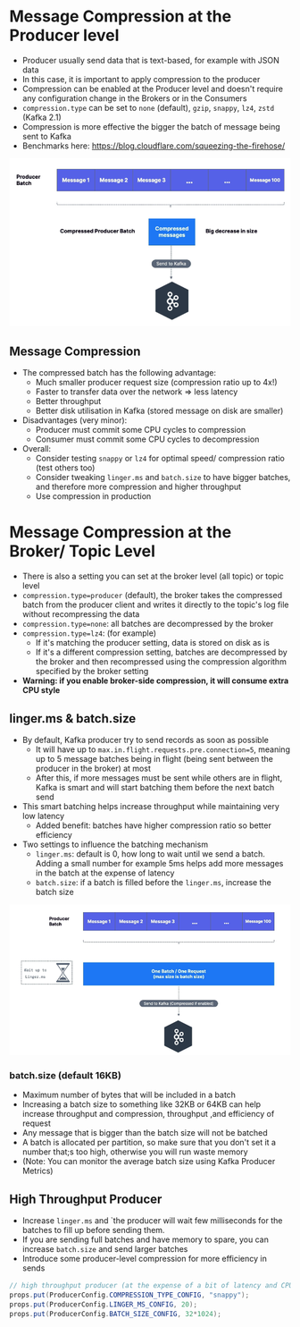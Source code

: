 # Message Compression at the Producer level

- Producer usually send data that is text-based, for example with JSON data
- In this case, it is important to apply compression to the producer
- Compression can be enabled at the Producer level and doesn't require any configuration change in the Brokers or in the
  Consumers
- `compression.type` can be set to `none` (default), `gzip`, `snappy`, `lz4`, `zstd` (Kafka 2.1)
- Compression is more effective the bigger the batch of message being sent to Kafka
- Benchmarks here: https://blog.cloudflare.com/squeezing-the-firehose/

![Compression.png](..%2Fimg%2FCompression.png)

## Message Compression

- The compressed batch has the following advantage:
  - Much smaller producer request size (compression ratio up to 4x!)
  - Faster to transfer data over the network => less latency
  - Better throughput
  - Better disk utilisation in Kafka (stored message on disk are smaller)
- Disadvantages (very minor):
  - Producer must commit some CPU cycles to compression
  - Consumer must commit some CPU cycles to decompression
- Overall:
  - Consider testing `snappy` or `lz4` for optimal speed/ compression ratio (test others too)
  - Consider tweaking `linger.ms` and `batch.size` to have bigger batches, and therefore more compression
    and higher throughput
  - Use compression in production

# Message Compression at the Broker/ Topic Level

- There is also a setting you can set at the broker level (all topic) or topic level
- `compression.type=producer` (default), the broker takes the compressed batch from the producer client and
  writes it directly to the topic's log file without recompressing the data
- `compression.type=none`: all batches are decompressed by the broker
- `compression.type=lz4`: (for example)
  - If it's matching the producer setting, data is stored on disk as is
  - If it's a different compression setting, batches are decompressed by the broker and then recompressed
    using the compression algorithm specified by the broker setting
- **Warning: if you enable broker-side compression, it will consume extra CPU style**

## linger.ms & batch.size

- By default, Kafka producer try to send records as soon as possible
  - It will have up to `max.in.flight.requests.pre.connection=5`, meaning up to 5 message batches being 
    in flight (being sent between the producer in the broker) at most
  - After this, if more messages must be sent while others are in flight, Kafka is smart and will start batching
    them before the next batch send
- This smart batching helps increase throughput while maintaining very low latency
  - Added benefit: batches have higher compression ratio so better efficiency
- Two settings to influence the batching mechanism
  - `linger.ms`: default is 0, how long to wait until we send a batch. Adding a small number for example 5ms helps
    add more messages in the batch at the expense of latency
  - `batch.size`: if a batch is filled before the `linger.ms`, increase the batch size 

![Batch_Size.png](..%2Fimg%2FBatch_Size.png)

### batch.size (default 16KB)

- Maximum number of bytes that will be included in a batch
- Increasing a batch size to something like 32KB or 64KB can help increase throughput and compression, throughput
  ,and efficiency of request
- Any message that is bigger than the batch size will not be batched
- A batch is allocated per partition, so make sure that you don't set it a number that;s too high, otherwise
  you will run waste memory
- (Note: You can monitor the average batch size using Kafka Producer Metrics)

## High Throughput Producer

- Increase `linger.ms` and `the producer will wait few milliseconds for the batches to fill up before sending them.
- If you are sending full batches and have memory to spare, you can increase `batch.size` and send larger batches
- Introduce some producer-level compression for more efficiency in sends
```java
// high throughput producer (at the expense of a bit of latency and CPU usage)
props.put(ProducerConfig.COMPRESSION_TYPE_CONFIG, "snappy");
props.put(ProducerConfig.LINGER_MS_CONFIG, 20);
props.put(ProducerConfig.BATCH_SIZE_CONFIG, 32*1024);
```
